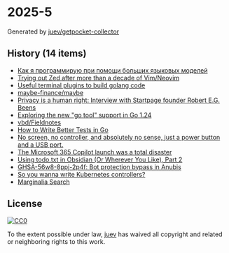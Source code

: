 # 2025-5

Generated by [juev/getpocket-collector](https://github.com/juev/getpocket-collector)

## History (14 items)

- [Как я программирую при помощи больших языковых моделей](https://habr.com/ru/articles/876508/)
- [Trying out Zed after more than a decade of Vim/Neovim](https://sgoel.dev/posts/trying-out-zed-after-more-than-a-decade-of-vim-neovim/)
- [Useful terminal plugins to build golang code](https://dev.to/melezhik/useful-terminal-plugins-to-build-golang-code-gj0)
- [maybe-finance/maybe](https://github.com/maybe-finance/maybe)
- [Privacy is a human right: Interview with Startpage founder Robert E.G. Beens](https://www.startpage.com/privacy-please/startpage-articles/privacy-is-a-human-right-interview-with-startpage-founder-robert-e-g-beens)
- [Exploring the new "go tool" support in Go 1.24](https://blog.howardjohn.info/posts/go-tools-command/)
- [vbd/Fieldnotes](https://github.com/vbd/Fieldnotes)
- [How to Write Better Tests in Go](https://jarosz.dev/article/how-to-write-better-tests-in-go/)
- [No screen, no controller, and absolutely no sense, just a power button and a USB port.](https://crastinator-pro.github.io/steam-brick/)
- [The Microsoft 365 Copilot launch was a total disaster](https://www.zdnet.com/home-and-office/work-life/the-microsoft-365-copilot-launch-was-a-total-disaster/)
- [Using todo.txt in Obsidian (Or Wherever You Like), Part 2](http://ellanew.com/ptpl/141-2025-01-27-todo.txt-in-obsidian-2)
- [GHSA-56w8-8ppj-2p4f: Bot protection bypass in Anubis](https://xeiaso.net/notes/2025/GHSA-56w8-8ppj-2p4f/)
- [So you wanna write Kubernetes controllers?](https://ahmet.im/blog/controller-pitfalls/)
- [Marginalia Search](https://marginalia-search.com/)

## License

[![CC0](https://mirrors.creativecommons.org/presskit/buttons/88x31/svg/cc-zero.svg)](https://creativecommons.org/publicdomain/zero/1.0/)

To the extent possible under law, [juev](https://github.com/juev) has waived all copyright and related or neighboring rights to this work.
